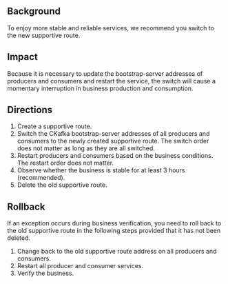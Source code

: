 

## Background

To enjoy more stable and reliable services, we recommend you switch to the new supportive route.


## Impact

Because it is necessary to update the bootstrap-server addresses of producers and consumers and restart the service, the switch will cause a momentary interruption in business production and consumption.

## Directions

1. Create a supportive route.
2. Switch the CKafka bootstrap-server addresses of all producers and consumers to the newly created supportive route. The switch order does not matter as long as they are all switched.
3. Restart producers and consumers based on the business conditions. The restart order does not matter.
4. Observe whether the business is stable for at least 3 hours (recommended).
5. Delete the old supportive route.

## Rollback

If an exception occurs during business verification, you need to roll back to the old supportive route in the following steps provided that it has not been deleted.

1. Change back to the old supportive route address on all producers and consumers.
2. Restart all producer and consumer services.
3. Verify the business.
